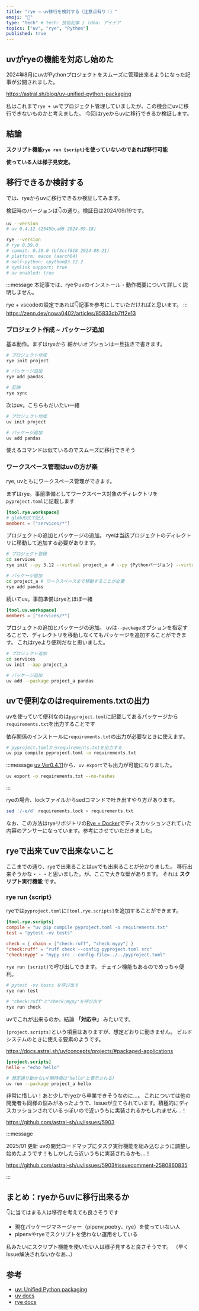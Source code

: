 ```yaml
---
title: "rye → uv移行を検討する（注意点有り！）"
emoji: "👻"
type: "tech" # tech: 技術記事 / idea: アイデア
topics: ["uv", "rye", "Python"]
published: true
---
```


## uvがryeの機能を対応し始めた

2024年8月にuvがPythonプロジェクトをスムーズに管理出来るようになった記事が公開されました。

https://astral.sh/blog/uv-unified-python-packaging

私はこれまで`rye + uv`でプロジェクト管理していましたが、この機会にuvに移行できないものかと考えました。
今回はryeからuvに移行できるか検証します。

## 結論

**スクリプト機能`rye run {script}`を使っていないのであれば移行可能**

**使っている人は様子見安定。**

## 移行できるか検討する

では、ryeからuvに移行できるか検証してみます。

検証時のバージョンは👇️の通り。検証日は2024/09/19です。

```bash
uv --version
# uv 0.4.12 (2545bca69 2024-09-18)

rye --version
# rye 0.39.0
# commit: 0.39.0 (bf3ccf818 2024-08-21)
# platform: macos (aarch64)
# self-python: cpython@3.12.2
# symlink support: true
# uv enabled: true
```

:::message
本記事では、ryeやuvのインストール・動作概要について詳しく説明しません。

rye + vscodeの設定であれば👇️記事を参考にしていただければと思います。
:::
https://zenn.dev/nowa0402/articles/85833db7ff2e13

### プロジェクト作成 ~ パッケージ追加

基本動作。まずはryeから
細かいオプションは一旦抜きで書きます。

```bash
# プロジェクト作成
rye init project

# パッケージ追加
rye add pandas

# 反映
rye sync
```

次はuv。こちらもだいたい一緒

```bash
# プロジェクト作成
uv init project

# パッケージ追加
uv add pandas
```

使えるコマンドは似ているのでスムーズに移行できそう

### ワークスペース管理はuvの方が楽

rye, uvともにワークスペース管理ができます。

まずはrye。事前準備としてワークスペース対象のディレクトリを`pyproject.toml`に記載します

```toml:pyproject.toml
[tool.rye.workspace]
# glob形式で記入
members = ["services/*"]
```

プロジェクトの追加とパッケージの追加。
ryeは当該プロジェクトのディレクトリに移動して追加する必要があります。

```bash
# プロジェクト登録
cd services
rye init --py 3.12 --virtual project_a　# --py {Pythonバージョン} --virtualで仮想環境設定

# パッケージ追加
cd project_a # ワークスペースまで移動することが必要
rye add pandas
```

続いてuv。事前準備はryeとほぼ一緒

```toml:pyproject.toml
[tool.uv.workspace]
members = ["services/*"]
```

プロジェクトの追加とパッケージの追加。
uvは`--package`オプションを指定することで、ディレクトリを移動しなくてもパッケージを追加することができます。
これはryeより便利だなと思いました。

```bash
# プロジェクト追加
cd services
uv init --app project_a

# パッケージ追加
uv add --package project_a pandas
```

## uvで便利なのはrequirements.txtの出力

uvを使っていて便利なのは`pyproject.toml`に記載してあるパッケージから`requirements.txt`を出力することです

依存関係のインストールに`requirements.txt`の出力が必要なときに使えます。

```bash
# pyproject.tomlからrequirements.txtを出力する
uv pip compile pyproject.toml -o requirements.txt
```

:::message
[uv Ver0.4.11](https://github.com/astral-sh/uv/releases/tag/0.4.11)から、`uv export`でも出力が可能になりました。

```bash
uv export -o requirements.txt --no-hashes
```

:::

ryeの場合、lockファイルからsedコマンドで吐き出すやり方があります。

```bash
sed '/-e/d' requirements.lock > requirements.txt
```

なお、この方法はryeリポジトリの[Rye + Docker](https://github.com/astral-sh/rye/discussions/239)でディスカッションされていた内容のアンサーになっています。参考にさせていただきました。

## ryeで出来てuvで出来ないこと

ここまでの通り、ryeで出来ることはuvでも出来ることが分かりました。
移行出来そうかな・・・と思いました。が、ここで大きな壁があります。
それは **スクリプト実行機能** です。

### rye run {script}

ryeでは`pyproject.toml`に`[tool.rye.scripts]`を追加することができます。

```toml:pyproject.toml
[tool.rye.scripts]
compile = "uv pip compile pyproject.toml -o requirements.txt"
test = "pytest -vv tests"

check = { chain = ["check:ruff", "check:mypy"] }
"check:ruff" = "ruff check --config pyproject.toml src"
"check:mypy" = "mypy src --config-file=../../pyproject.toml"
```

`rye run {script}`で呼び出しできます。
チェイン機能もあるのでめっちゃ便利。

```bash
# pytest -vv tests を呼び出す
rye run test

# "check:ruff"と"check:mypy"を呼び出す
rye run check
```

uvでこれが出来るのか。結論 **「対応中」** みたいです。

`[project.scripts]`という項目はありますが、想定どおりに動きません。
ビルドシステムのときに使える要素のようです。

https://docs.astral.sh/uv/concepts/projects/#packaged-applications

```toml:pyproject.toml
[project.scripts]
hello = "echo hello"
```

```bash
# 想定通り動かない(期待値は"hello"と表示される)
uv run --package project_a hello
```

非常に惜しい！あと少しでryeから卒業できそうなのに…。
これについては他の開発者も同様の悩みがあったようで、Issueが立てられています。積極的にディスカッションされているっぽいので近いうちに実装されるかもしれません…！

https://github.com/astral-sh/uv/issues/5903

:::message

2025/01 更新
uvの開発ロードマップにタスク実行機能を組み込むように調整し始めたようです！もしかしたら近いうちに実装されるかも…！

https://github.com/astral-sh/uv/issues/5903#issuecomment-2580860835

:::

## まとめ：ryeからuvに移行出来るか

👇️に当てはまる人は移行を考えても良さそうです

- 現在パッケージマネージャー（pipenv,poetry、rye）を使っていない人
- pipenvやryeでスクリプトを使わない運用をしている

私みたいにスクリプト機能を使いたい人は様子見すると良さそうです。
（早くIssue解決されないかなあ…）

## 参考

- [uv: Unified Python packaging](https://astral.sh/blog/uv-unified-python-packaging)
- [uv docs](https://docs.astral.sh/uv/)
- [rye docs](https://rye.astral.sh/)
